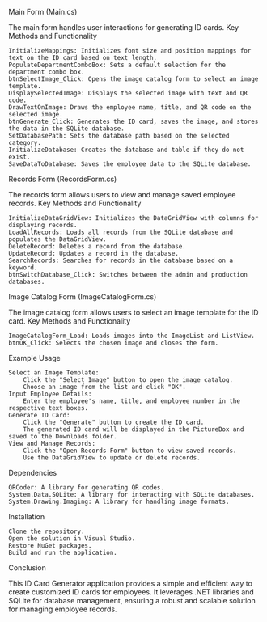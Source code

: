 Main Form (Main.cs)

 
The main form handles user interactions for generating ID cards.
Key Methods and Functionality

 

    InitializeMappings: Initializes font size and position mappings for text on the ID card based on text length.
    PopulateDepartmentComboBox: Sets a default selection for the department combo box.
    btnSelectImage_Click: Opens the image catalog form to select an image template.
    DisplaySelectedImage: Displays the selected image with text and QR code.
    DrawTextOnImage: Draws the employee name, title, and QR code on the selected image.
    btnGenerate_Click: Generates the ID card, saves the image, and stores the data in the SQLite database.
    SetDatabasePath: Sets the database path based on the selected category.
    InitializeDatabase: Creates the database and table if they do not exist.
    SaveDataToDatabase: Saves the employee data to the SQLite database.

Records Form (RecordsForm.cs)

 
The records form allows users to view and manage saved employee records.
Key Methods and Functionality

 

    InitializeDataGridView: Initializes the DataGridView with columns for displaying records.
    LoadAllRecords: Loads all records from the SQLite database and populates the DataGridView.
    DeleteRecord: Deletes a record from the database.
    UpdateRecord: Updates a record in the database.
    SearchRecords: Searches for records in the database based on a keyword.
    btnSwitchDatabase_Click: Switches between the admin and production databases.

Image Catalog Form (ImageCatalogForm.cs)

 
The image catalog form allows users to select an image template for the ID card.
Key Methods and Functionality

 

    ImageCatalogForm_Load: Loads images into the ImageList and ListView.
    btnOK_Click: Selects the chosen image and closes the form.

Example Usage

 

    Select an Image Template:
        Click the "Select Image" button to open the image catalog.
        Choose an image from the list and click "OK".
    Input Employee Details:
        Enter the employee's name, title, and employee number in the respective text boxes.
    Generate ID Card:
        Click the "Generate" button to create the ID card.
        The generated ID card will be displayed in the PictureBox and saved to the Downloads folder.
    View and Manage Records:
        Click the "Open Records Form" button to view saved records.
        Use the DataGridView to update or delete records.

Dependencies

 

    QRCoder: A library for generating QR codes.
    System.Data.SQLite: A library for interacting with SQLite databases.
    System.Drawing.Imaging: A library for handling image formats.

Installation

 

    Clone the repository.
    Open the solution in Visual Studio.
    Restore NuGet packages.
    Build and run the application.

Conclusion

 
This ID Card Generator application provides a simple and efficient way to create customized ID cards for employees. It leverages .NET libraries and SQLite for database management, ensuring a robust and scalable solution for managing employee records.
